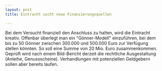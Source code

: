 ```yaml
---
layout: post
title: Eintracht sucht neue Finanzierungsquellen

---
```


Bei dem Versucht finanziell den Anschluss zu halten, wird die Eintracht kreativ. Offenbar überlegt man ein "Gönner-Modell" einzuführen, bei dem bis zu 50 Gönner zwischen 300.000 und 500.000 Euro zur Verfügung stellen könnten. So soll eine Summe von 20 Mio. Euro zusammenkommen. Geprüft wird nach einem Bild-Bericht derzeit die rechtliche Ausgestaltung (Anleihe, Genussscheine). Verhandlungen mit potenziellen Geldgebern sollen aber bereits laufen.


